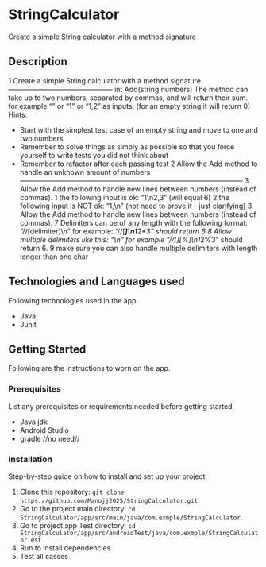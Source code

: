 # StringCalculator
 
Create a simple String calculator with a method signature
 
## Description
1 Create a simple String calculator with a method signature
———————————————
int Add(string numbers)
The method can take up to two numbers, separated by commas, and will return their sum.
for example “” or “1” or “1,2” as inputs.
(for an empty string it will return 0)
Hints:
- Start with the simplest test case of an empty string and move to one and two numbers
- Remember to solve things as simply as possible so that you force yourself to write tests you did not think about
- Remember to refactor after each passing test
2 Allow the Add method to handle an unknown amount of numbers
————————————————————————————————
3 Allow the Add method to handle new lines between numbers (instead of commas).
1 the following input is ok: “1\n2,3” (will equal 6)
2 the following input is NOT ok: “1,\n” (not need to prove it - just clarifying)
3 Allow the Add method to handle new lines between numbers (instead of commas).
7 Delimiters can be of any length with the following format: “//[delimiter]\n” for example: “//[***]\n1***2***3” should return 6
8 Allow multiple delimiters like this: “\n” for example “//[*][%]\n1*2%3” should return 6.
9 make sure you can also handle multiple delimiters with length longer than one char
  
## Technologies and Languages used
 
Following technologies used in the app.
 
- Java
- Junit
 
## Getting Started
 
Following are the instructions to worn on the app.
 
### Prerequisites
 
List any prerequisites or requirements needed before getting started.
 
- Java jdk
- Android Studio
- gradle //no need//
 
### Installation
 
Step-by-step guide on how to install and set up your project.
 
1. Clone this repository: `git clone https://github.com/Manojj2025/StringCalculator.git`.
2. Go to the project main directory: `cd StringCalculator/app/src/main/java/com.exmple/StringCalculator`.
3. Go to project app Test directory: `cd StringCalculator/app/src/androidTest/java/com.exmple/StringCalculatorTest`
4. Run to install dependencies
5. Test all casses 
 
